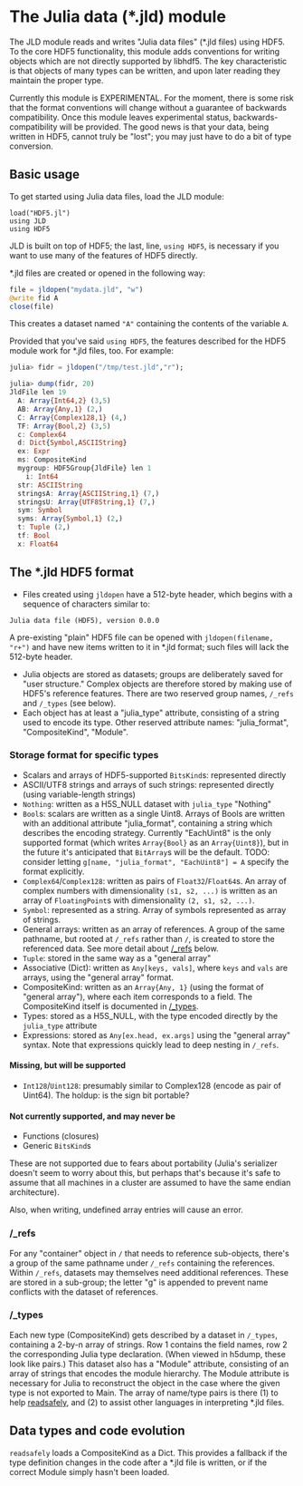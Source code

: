 # The Julia data (\*.jld) module

The JLD module reads and writes "Julia data files" (\*.jld files) using HDF5. To the core HDF5 functionality, this module adds conventions for writing objects which are not directly supported by libhdf5. The key characteristic is that objects of many types can be written, and upon later reading they maintain the proper type.

Currently this module is EXPERIMENTAL. For the moment, there is some risk that the format conventions will change without a guarantee of backwards compatibility. Once this module leaves experimental status, backwards-compatibility will be provided. The good news is that your data, being written in HDF5, cannot truly be "lost"; you may just have to do a bit of type conversion.

## Basic usage

To get started using Julia data files, load the JLD module:
```
load("HDF5.jl")
using JLD
using HDF5
```
JLD is built on top of HDF5; the last, line, `using HDF5`, is necessary if you want to use many of the features of HDF5 directly.

\*.jld files are created or opened in the following way:
```julia
file = jldopen("mydata.jld", "w")
@write fid A
close(file)
```
This creates a dataset named `"A"` containing the contents of the variable `A`.

Provided that you've said `using HDF5`, the features described for the HDF5 module work for \*.jld files, too. For example:
```julia
julia> fidr = jldopen("/tmp/test.jld","r");

julia> dump(fidr, 20)
JldFile len 19
  A: Array{Int64,2} (3,5)
  AB: Array{Any,1} (2,)
  C: Array{Complex128,1} (4,)
  TF: Array{Bool,2} (3,5)
  c: Complex64
  d: Dict{Symbol,ASCIIString}
  ex: Expr
  ms: CompositeKind
  mygroup: HDF5Group{JldFile} len 1
    i: Int64
  str: ASCIIString
  stringsA: Array{ASCIIString,1} (7,)
  stringsU: Array{UTF8String,1} (7,)
  sym: Symbol
  syms: Array{Symbol,1} (2,)
  t: Tuple (2,)
  tf: Bool
  x: Float64
```

## The *.jld HDF5 format

- Files created using `jldopen` have a 512-byte header, which begins with a sequence of characters similar to:
```
Julia data file (HDF5), version 0.0.0
```

A pre-existing "plain" HDF5 file can be opened with `jldopen(filename, "r+")` and have new items written to it in *.jld format; such files will lack the 512-byte header.
- Julia objects are stored as datasets; groups are deliberately saved for "user structure." Complex objects are therefore stored by making use of HDF5's reference features. There are two reserved group names, `/_refs` and `/_types` (see below). 
- Each object has at least a "julia_type" attribute, consisting of a string used to encode its type. Other reserved attribute names: "julia_format", "CompositeKind", "Module".

### Storage format for specific types

- Scalars and arrays of HDF5-supported `BitsKind`s: represented directly
- ASCII/UTF8 strings and arrays of such strings: represented directly (using variable-length strings)
- `Nothing`: written as a H5S_NULL dataset with `julia_type` "Nothing"
- `Bool`s: scalars are written as a single Uint8. Arrays of Bools are written with an additional attribute "julia_format", containing a string which describes the encoding strategy. Currently "EachUint8" is the only supported format (which writes `Array{Bool}` as an `Array{Uint8}`), but in the future it's anticipated that `BitArray`s will be the default. TODO: consider letting `g[name, "julia_format", "EachUint8"] = A` specify the format explicitly.
- `Complex64`/`Complex128`: written as pairs of `Float32`/`Float64`s. An array of complex numbers with dimensionality `(s1, s2, ...)` is written as an array of `FloatingPoint`s with  dimensionality `(2, s1, s2, ...)`.
- `Symbol`: represented as a string. Array of symbols represented as array of strings.
- General arrays: written as an array of references. A group of the same pathname, but rooted at `/_refs` rather than `/`, is created to store the referenced data. See more detail about [/_refs](#_refs) below.
- `Tuple`: stored in the same way as a "general array"
- Associative (Dict): written as `Any[keys, vals]`, where `keys` and `vals` are arrays, using the "general array" format.
- CompositeKind: written as an `Array{Any, 1}` (using the format of "general array"), where each item corresponds to a field. The CompositeKind itself is documented in [/_types](#_types).
- Types: stored as a H5S_NULL, with the type encoded directly by the `julia_type` attribute
- Expressions: stored as `Any[ex.head, ex.args]` using the "general array" syntax. Note that expressions quickly lead to deep nesting in `/_refs`.


#### Missing, but will be supported

- `Int128`/`Uint128`: presumably similar to Complex128 (encode as pair of Uint64). The holdup: is the sign bit portable?

#### Not currently supported, and may never be

- Functions (closures)
- Generic `BitsKind`s

These are not supported due to fears about portability (Julia's serializer doesn't seem to worry about this, but perhaps that's because it's safe to assume that all machines in a cluster are assumed to have the same endian architecture).

Also, when writing, undefined array entries will cause an error.

### /_refs

For any "container" object in `/` that needs to reference sub-objects, there's a group of the same pathname under `/_refs` containing the references. Within `/_refs`, datasets may themselves need additional references. These are stored in a sub-group; the letter "g" is appended to prevent name conflicts with the dataset of references.

### /_types

Each new type (CompositeKind) gets described by a dataset in `/_types`, containing a 2-by-n array of strings. Row 1 contains the field names, row 2 the corresponding Julia type declaration. (When viewed in h5dump, these look like pairs.) This dataset also has a "Module" attribute, consisting of an array of strings that encodes the module hierarchy. The Module attribute is necessary for Julia to reconstruct the object in the case where the given type is not exported to Main. The array of name/type pairs is there (1) to help [readsafely](#data-types-and-code-evolution), and (2) to assist other languages in interpreting \*.jld files.



## Data types and code evolution

`readsafely` loads a CompositeKind as a Dict. This provides a fallback if the type definition changes in the code after a \*.jld file is written, or if the correct Module simply hasn't been loaded.
